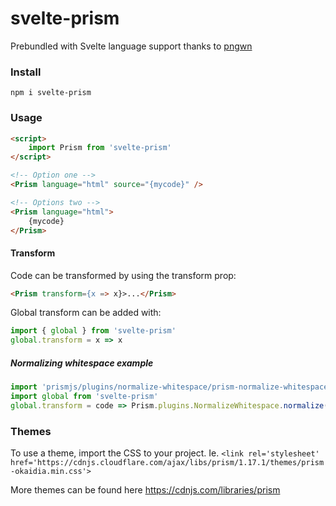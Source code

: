 # svelte-prism
Prebundled with Svelte language support thanks to [pngwn](https://github.com/pngwn/prism-svelte)

### Install
``npm i svelte-prism``


### Usage
```html
<script>
    import Prism from 'svelte-prism'
</script>

<!-- Option one -->
<Prism language="html" source="{mycode}" />

<!-- Options two -->
<Prism language="html">
    {mycode}
</Prism>
```

#### Transform
Code can be transformed by using the transform prop:
```html
<Prism transform={x => x}>...</Prism>
```
Global transform can be added with:
```javascript
import { global } from 'svelte-prism'
global.transform = x => x

```
##### Normalizing whitespace example
```javascript
import 'prismjs/plugins/normalize-whitespace/prism-normalize-whitespace'
import global from 'svelte-prism'
global.transform = code => Prism.plugins.NormalizeWhitespace.normalize(code)
```


### Themes
To use a theme, import the CSS to your project. Ie.
``<link rel='stylesheet' href='https://cdnjs.cloudflare.com/ajax/libs/prism/1.17.1/themes/prism-okaidia.min.css'>``

More themes can be found here
https://cdnjs.com/libraries/prism
